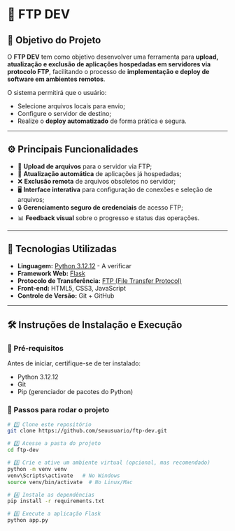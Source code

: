 # 🚀 FTP DEV

## 🧭 Objetivo do Projeto
O **FTP DEV** tem como objetivo desenvolver uma ferramenta para **upload, atualização e exclusão de aplicações hospedadas em servidores via protocolo FTP**, facilitando o processo de **implementação e deploy de software em ambientes remotos**.

O sistema permitirá que o usuário:
- Selecione arquivos locais para envio;
- Configure o servidor de destino;
- Realize o **deploy automatizado** de forma prática e segura.

---

## ⚙️ Principais Funcionalidades

- 🔼 **Upload de arquivos** para o servidor via FTP;
- 🔁 **Atualização automática** de aplicações já hospedadas;
- ❌ **Exclusão remota** de arquivos obsoletos no servidor;
- 🖥️ **Interface interativa** para configuração de conexões e seleção de arquivos;
- 🔒 **Gerenciamento seguro de credenciais** de acesso FTP;
- 📊 **Feedback visual** sobre o progresso e status das operações.

---

## 🧩 Tecnologias Utilizadas

- **Linguagem:** [Python 3.12.12](https://www.python.org/) - A verificar
- **Framework Web:** [Flask](https://flask.palletsprojects.com/)
- **Protocolo de Transferência:** [FTP (File Transfer Protocol)](https://datatracker.ietf.org/doc/html/rfc959)
- **Front-end:** HTML5, CSS3, JavaScript
- **Controle de Versão:** Git + GitHub

---

## 🛠️ Instruções de Instalação e Execução

### 🔹 Pré-requisitos

Antes de iniciar, certifique-se de ter instalado:
- Python 3.12.12 
- Git  
- Pip (gerenciador de pacotes do Python)

### 🔹 Passos para rodar o projeto

```bash
# 1️⃣ Clone este repositório
git clone https://github.com/seuusuario/ftp-dev.git

# 2️⃣ Acesse a pasta do projeto
cd ftp-dev

# 3️⃣ Crie e ative um ambiente virtual (opcional, mas recomendado)
python -m venv venv
venv\Scripts\activate   # No Windows
source venv/bin/activate  # No Linux/Mac

# 4️⃣ Instale as dependências
pip install -r requirements.txt

# 5️⃣ Execute a aplicação Flask
python app.py
